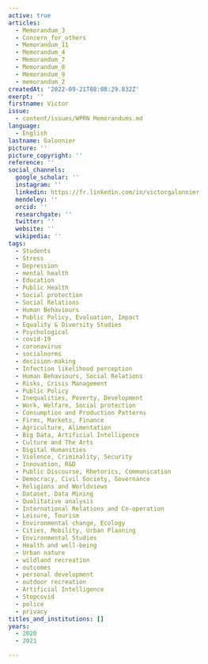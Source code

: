 ```yaml
---
active: true
articles:
  - Memorandum_3
  - Concern_for_others
  - Memorandum_11
  - Memorandum_4
  - Memorandum_7
  - Memorandum_8
  - Memorandum_9
  - memorandum_2
createdAt: '2022-09-21T08:08:29.832Z'
exerpt: ''
firstname: Victor
issue:
  - content/issues/WPRN Memorandums.md
language:
  - English
lastname: Galonnier
picture: ''
picture_copyright: ''
reference: ''
social_channels:
  google_scholar: ''
  instagram: ''
  linkedin: https://fr.linkedin.com/in/victorgalonnier
  mendeley: ''
  orcid: ''
  researchgate: ''
  twitter: ''
  website: ''
  wikipedia: ''
tags:
  - Students
  - Stress
  - Depression
  - mental health
  - Education
  - Public Health
  - Social protection
  - Social Relations
  - Human Behaviours
  - Public Policy, Evaluation, Impact
  - Equality & Diversity Studies
  - Psychological
  - covid-19
  - coronavirus
  - socialnorms
  - decision-making
  - Infection likelihood perception
  - Human Behaviours, Social Relations
  - Risks, Crisis Management
  - Public Policy
  - Inequalities, Poverty, Development
  - Work, Welfare, Social protection
  - Consumption and Production Patterns
  - Firms, Markets, Finance
  - Agriculture, Alimentation
  - Big Data, Artificial Intelligence
  - Culture and The Arts
  - Digital Humanities
  - Violence, Criminality, Security
  - Innovation, R&D
  - Public Discourse, Rhetorics, Communication
  - Democracy, Civil Society, Governance
  - Religions and Worldviews
  - Dataset, Data Mining
  - Qualitative analysis
  - International Relations and Co-operation
  - Leisure, Tourism
  - Environmental change, Ecology
  - Cities, Mobility, Urban Planning
  - Environmental Studies
  - Health and well-being
  - Urban nature
  - wildland recreation
  - outcomes
  - personal development
  - outdoor recreation
  - Artificial Intelligence
  - Stopcovid
  - police
  - privacy
titles_and_institutions: []
years:
  - 2020
  - 2021

---
```

